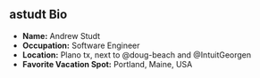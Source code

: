 ## astudt Bio

- **Name:** Andrew Studt
- **Occupation:** Software Engineer
- **Location:** Plano tx, next to @doug-beach and @IntuitGeorgen
- **Favorite Vacation Spot:** Portland, Maine, USA
